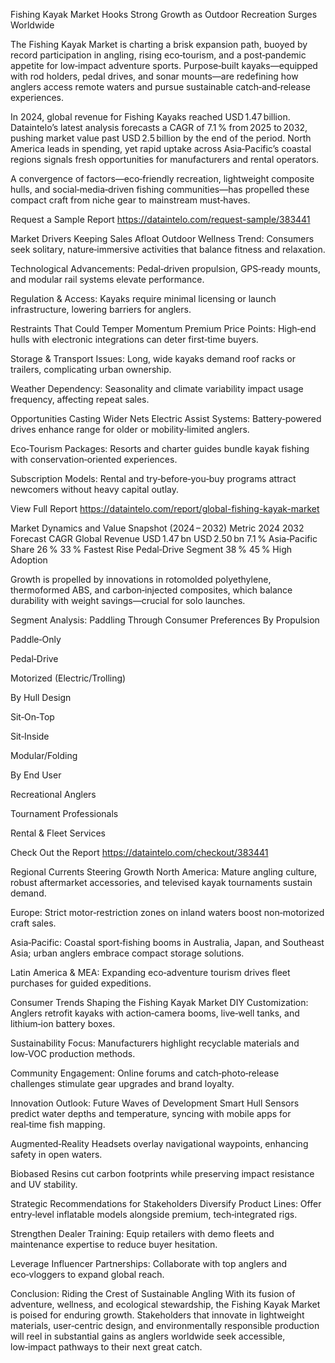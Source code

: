 Fishing Kayak Market Hooks Strong Growth as Outdoor Recreation Surges Worldwide

The Fishing Kayak Market is charting a brisk expansion path, buoyed by record participation in angling, rising eco‑tourism, and a post‑pandemic appetite for low‑impact adventure sports. Purpose‑built kayaks—equipped with rod holders, pedal drives, and sonar mounts—are redefining how anglers access remote waters and pursue sustainable catch‑and‑release experiences.

In 2024, global revenue for Fishing Kayaks reached USD 1.47 billion. Dataintelo’s latest analysis forecasts a CAGR of 7.1 % from 2025 to 2032, pushing market value past USD 2.5 billion by the end of the period. North America leads in spending, yet rapid uptake across Asia‑Pacific’s coastal regions signals fresh opportunities for manufacturers and rental operators.

A convergence of factors—eco‑friendly recreation, lightweight composite hulls, and social‑media‑driven fishing communities—has propelled these compact craft from niche gear to mainstream must‑haves.

Request a Sample Report
https://dataintelo.com/request-sample/383441

Market Drivers Keeping Sales Afloat
Outdoor Wellness Trend: Consumers seek solitary, nature‑immersive activities that balance fitness and relaxation.

Technological Advancements: Pedal‑driven propulsion, GPS‑ready mounts, and modular rail systems elevate performance.

Regulation & Access: Kayaks require minimal licensing or launch infrastructure, lowering barriers for anglers.

Restraints That Could Temper Momentum
Premium Price Points: High‑end hulls with electronic integrations can deter first‑time buyers.

Storage & Transport Issues: Long, wide kayaks demand roof racks or trailers, complicating urban ownership.

Weather Dependency: Seasonality and climate variability impact usage frequency, affecting repeat sales.

Opportunities Casting Wider Nets
Electric Assist Systems: Battery‑powered drives enhance range for older or mobility‑limited anglers.

Eco‑Tourism Packages: Resorts and charter guides bundle kayak fishing with conservation‑oriented experiences.

Subscription Models: Rental and try‑before‑you‑buy programs attract newcomers without heavy capital outlay.

View Full Report
https://dataintelo.com/report/global-fishing-kayak-market

Market Dynamics and Value Snapshot (2024 – 2032)
Metric	2024	2032 Forecast	CAGR
Global Revenue	USD 1.47 bn	USD 2.50 bn	7.1 %
Asia‑Pacific Share	26 %	33 %	Fastest Rise
Pedal‑Drive Segment	38 %	45 %	High Adoption

Growth is propelled by innovations in rotomolded polyethylene, thermoformed ABS, and carbon‑injected composites, which balance durability with weight savings—crucial for solo launches.

Segment Analysis: Paddling Through Consumer Preferences
By Propulsion

Paddle‑Only

Pedal‑Drive

Motorized (Electric/Trolling)

By Hull Design

Sit‑On‑Top

Sit‑Inside

Modular/Folding

By End User

Recreational Anglers

Tournament Professionals

Rental & Fleet Services

Check Out the Report
https://dataintelo.com/checkout/383441

Regional Currents Steering Growth
North America: Mature angling culture, robust aftermarket accessories, and televised kayak tournaments sustain demand.

Europe: Strict motor‑restriction zones on inland waters boost non‑motorized craft sales.

Asia‑Pacific: Coastal sport‑fishing booms in Australia, Japan, and Southeast Asia; urban anglers embrace compact storage solutions.

Latin America & MEA: Expanding eco‑adventure tourism drives fleet purchases for guided expeditions.

Consumer Trends Shaping the Fishing Kayak Market
DIY Customization: Anglers retrofit kayaks with action‑camera booms, live‑well tanks, and lithium‑ion battery boxes.

Sustainability Focus: Manufacturers highlight recyclable materials and low‑VOC production methods.

Community Engagement: Online forums and catch‑photo‑release challenges stimulate gear upgrades and brand loyalty.

Innovation Outlook: Future Waves of Development
Smart Hull Sensors predict water depths and temperature, syncing with mobile apps for real‑time fish mapping.

Augmented‑Reality Headsets overlay navigational waypoints, enhancing safety in open waters.

Biobased Resins cut carbon footprints while preserving impact resistance and UV stability.

Strategic Recommendations for Stakeholders
Diversify Product Lines: Offer entry‑level inflatable models alongside premium, tech‑integrated rigs.

Strengthen Dealer Training: Equip retailers with demo fleets and maintenance expertise to reduce buyer hesitation.

Leverage Influencer Partnerships: Collaborate with top anglers and eco‑vloggers to expand global reach.

Conclusion: Riding the Crest of Sustainable Angling
With its fusion of adventure, wellness, and ecological stewardship, the Fishing Kayak Market is poised for enduring growth. Stakeholders that innovate in lightweight materials, user‑centric design, and environmentally responsible production will reel in substantial gains as anglers worldwide seek accessible, low‑impact pathways to their next great catch.
